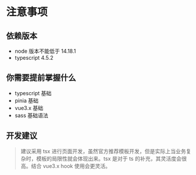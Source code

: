 # 注意事项

## 依赖版本

- node 版本不能低于 14.18.1
- typescript 4.5.2

## 你需要提前掌握什么

- typescript 基础
- pinia 基础
- vue3.x 基础
- sass 基础语法

## 开发建议

> 建议采用 tsx 进行页面开发，虽然官方推荐模板开发，但是实际上当业务复杂时，模板的局限性就会体现出来。tsx 是对于 ts 的补充，其灵活度会很高。结合 vue3.x hook 使用会更灵活。
